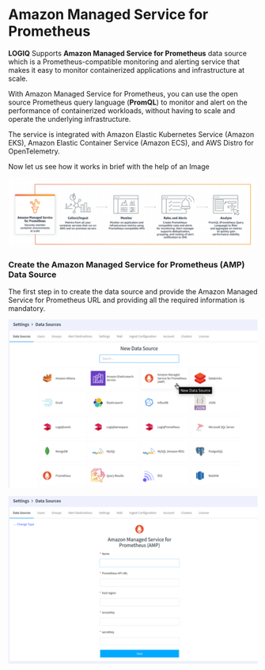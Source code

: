 # Amazon Managed Service for Prometheus

**LOGIQ** Supports **Amazon Managed Service for Prometheus** data source which is a Prometheus-compatible monitoring and alerting service that makes it easy to monitor containerized applications and infrastructure at scale.

With Amazon Managed Service for Prometheus, you can use the open source Prometheus query language (**PromQL**) to monitor and alert on the performance of containerized workloads, without having to scale and operate the underlying infrastructure.

The service is integrated with Amazon Elastic Kubernetes Service (Amazon EKS), Amazon Elastic Container Service (Amazon ECS), and AWS Distro for OpenTelemetry.



Now let us see how it works in brief with the help of an Image

![Working method of Amazon managed service for Prometheus](../../.gitbook/assets/AMP.png)



### Create the Amazon Managed Service for Prometheus (AMP)  Data Source

The first step in to create the data source and provide the Amazon Managed Service for Prometheus URL and providing all the required information is mandatory.

![Selecting the AMP data source](../../.gitbook/assets/AMP-1.png)



![Adding the AMP data source](../../.gitbook/assets/AMP-2.png)

